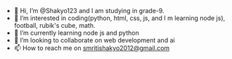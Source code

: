 - 👋 Hi, I’m @Shakyo123 and I am studying in grade-9.
- 👀 I’m interested in coding(python, html, css, js, and I m learning node js), football, rubik's cube, math.
- 🌱 I’m currently learning node js and python
- 💞️ I’m looking to collaborate on web development and ai
- 📫 How to reach me on smritishakyo2012@gmail.com

<!---
Shakyo123/Shakyo123 is a ✨ special ✨ repository because its `README.md` (this file) appears on your GitHub profile.
You can click the Preview link to take a look at your changes.
--->
